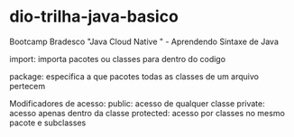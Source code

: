 # dio-trilha-java-basico
Bootcamp Bradesco "Java Cloud Native " - Aprendendo Sintaxe de Java

import: importa pacotes ou classes para dentro do codigo

package: especifica a que pacotes todas as classes de um arquivo pertecem


Modificadores de acesso:
public: acesso de qualquer classe
private: acesso apenas dentro da classe
protected: acesso por classes no mesmo pacote e subclasses
